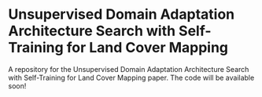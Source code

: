 # Unsupervised Domain Adaptation Architecture Search with Self-Training for Land Cover Mapping
<p>A repository for the Unsupervised Domain Adaptation Architecture Search with Self-Training for Land Cover Mapping paper. The code will be available soon!</p>
